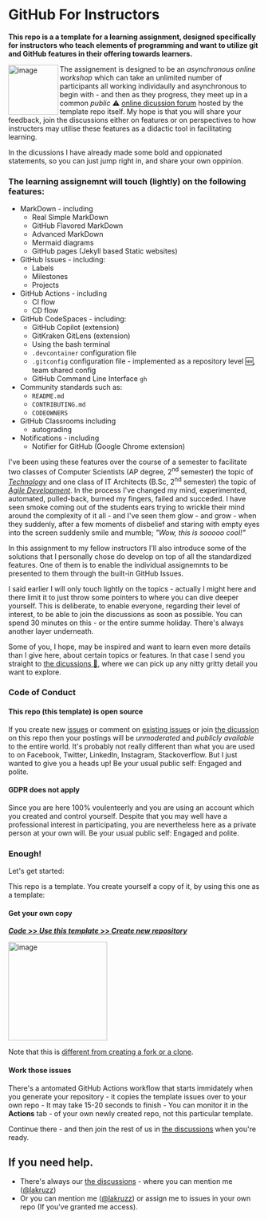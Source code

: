 # GitHub For Instructors

__This repo is a a template for a learning assignment, designed specifically for instructors who teach elements of programming and want to utilize git and GitHub features in their offering towards learners.__

<img width="100" align="left" alt="image" src="https://user-images.githubusercontent.com/155492/219313640-1328aefb-7695-41d2-bbef-5c5ffe6ab079.png">

The assignement is designed to be an _asynchronous online workshop_ which can take an unlimited number of participants all working individaully and asynchronous to begin with - and then as they progress, they meet up in a common _public_ :warning: [online dicussion forum](https://github.com/kea-dev/github-for-instructors/discussions) hosted by the template repo itself. My hope is that you will share your feedback, join the discussions either on features or on perspectives to how instructers may utilise these features as a didactic tool in facilitating learning. 

In the dicussions I have already made some bold and oppionated statements, so you can just jump right in, and share your own oppinion.

### The learning assignemnt will touch (lightly) on the following features:

- MarkDown - including
  - Real Simple MarkDown
  - GitHub Flavored MarkDown
  - Advanced MarkDown
  - Mermaid diagrams
  - GitHub pages (Jekyll based Static websites)
- GitHub Issues - including:
  - Labels
  - Milestones
  - Projects
- GitHub Actions - including
  - CI flow
  - CD flow 
- GitHub CodeSpaces - including: 
  - GitHub Copilot (extension)
  - GitKraken GitLens (extension)
  - Using the bash terminal
  - `.devcontainer` configuration file
  - `.gitconfig` configuration file - implemented as a repository level 🆕, team shared config
  - GitHub Command Line Interface `gh`
- Community standards such as:
  - `README.md`
  - `CONTRIBUTING.md`
  - `CODEOWNERS`
- GitHub Classrooms including
  - autograding
- Notifications - including
    - Notifier for GitHub (Google Chrome extension)

I've been using these features over the course of a semester to facilitate two classes of Computer Scientists (AP degree, 2<sup>nd</sup> semester) the topic of [_Technology_](https://katalog.kea.dk/course/3050241/2022-2023) and one class of IT Architects (B.Sc, 2<sup>nd</sup> semester) the topic of [_Agile Development_](https://katalog.kea.dk/course/4111203/2022-2023). In the process I've changed my mind, experimented, automated, pulled-back, burned my fingers, failed and succeded. I have seen smoke coming out of the students ears trying to wrickle their mind around the complexity of it all - and I've seen them glow - and grow - when they suddenly, after a few moments of disbelief and staring with empty eyes into the screen suddenly smile and mumble; _"Wow, this is sooooo cool!"_

In this assignment to my fellow instructors I'll also introduce some of the solutions that I personally chose do develop on top of all the standardized features. One of them is to enable the individual assignemnts to be presented to them through the built-in GitHub Issues.

I said earlier I will only touch lightly on the topics - actually I might here and there limit it to just throw some pointers to where you can dive deeper yourself. This is deliberate, to enable everyone, regarding their level of interest, to be able to join the discussions as soon as possible. You can spend 30 minutes on this - or the entire summe holiday. There's always another layer underneath.

Some of you, I hope, may be inspired and want to learn even more details than I give here, about certain topics or features. In that case I send you straight to [the dicussions 📣](https://github.com/kea-dev/github-for-instructors/discussions), where we can pick up any nitty gritty detail you want to explore.

### Code of Conduct
#### This repo (this template) is open source 
If you create new [issues](https://github.com/kea-dev/github-for-instructors/issues/new) or comment on [existing issues](https://github.com/kea-dev/github-for-instructors/issues) or join [the dicussion](https://github.com/kea-dev/github-for-instructors/discussions) on this repo then your postings will be _unmoderated_ and _publicly available_ to the entire world. It's probably not really different than what you are used to on Facebook, Twitter, LinkedIn, Instagram, Stackoverflow. But I just wanted to give you a heads up! Be your usual public self: Engaged and polite.

#### GDPR does not apply
Since you are here 100% voulenteerly and you are using an account which you created and control yourself. Despite that you may well have a professional interest in participating, you are nevertheless here as a private person at your own will. Be your usual public self: Engaged and polite.

### Enough!
Let's get started:

This repo is a template. You create yourself a copy of it, by using this one as a template:

#### Get your own copy

[**_Code_ >> _Use this template_ >> _Create new repository_**](https://github.com/kea-dev/github-for-instructors/generate)

<a href="https://github.com/kea-dev/github-for-instructors/generate"><img width="198" alt="image" src="https://user-images.githubusercontent.com/155492/228839581-5ca9dddd-a39f-4754-811c-92f092517734.png"></a>

Note that this is [different from creating a fork or a clone](https://docs.github.com/en/repositories/creating-and-managing-repositories/creating-a-repository-from-a-template#about-repository-templates).

#### Work those issues
There's a antomated GitHub Actions workflow that starts immidately when you generate your repository - it copies the template issues over to your own repo - It may take 15-20 seconds to finish - You can monitor it in the __Actions__ tab - of your own newly created repo, not this particular template.

Continue there - and then join the rest of us in [the discussions](https://github.com/kea-dev/github-for-instructors/discussions) when you're ready.

## If you need help. 
 
- There's always our [the discussions](https://github.com/kea-dev/github-for-instructors/discussions) - where you can mention me ([@lakruzz](https://github.com/lakruzz))
- Or you can mention me ([@lakruzz](https://github.com/lakruzz)) or assign me to issues in your own repo (If you've granted me access).
